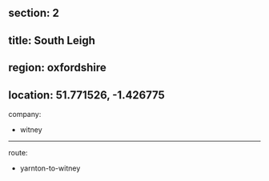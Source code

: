 section: 2
----
title: South Leigh
----
region: oxfordshire
----
location: 51.771526, -1.426775
----
company:
- witney
----
route:
- yarnton-to-witney
